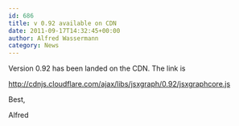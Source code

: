 ```yaml
---
id: 686
title: v 0.92 available on CDN
date: 2011-09-17T14:32:45+00:00
author: Alfred Wassermann
category: News
---
```

Version 0.92 has been landed on the CDN. The link is

<http://cdnjs.cloudflare.com/ajax/libs/jsxgraph/0.92/jsxgraphcore.js>

Best,
  
Alfred